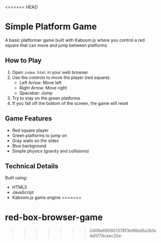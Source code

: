 <<<<<<< HEAD
# Simple Platform Game

A basic platformer game built with Kaboom.js where you control a red square that can move and jump between platforms.

## How to Play

1. Open `index.html` in your web browser
2. Use the controls to move the player (red square):
   - Left Arrow: Move left
   - Right Arrow: Move right
   - Spacebar: Jump
3. Try to stay on the green platforms
4. If you fall off the bottom of the screen, the game will reset

## Game Features

- Red square player
- Green platforms to jump on
- Gray walls on the sides
- Blue background
- Simple physics (gravity and collisions)

## Technical Details

Built using:
- HTML5
- JavaScript
- Kaboom.js game engine 
=======
# red-box-browser-game
>>>>>>> 2d09e695901378f3e99bd5a3bfa4d5f7dcaec2be
